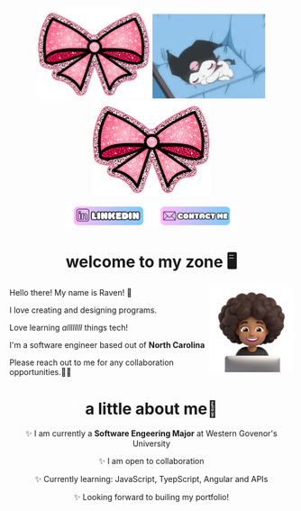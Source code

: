 <p align=center>
<img src=Girly.gif width=200px length=200px alt='Sparkly Bow'>
<img src=Kuromi.gif width=200px length=200px alt='Kuromi'>
<img src=Girly.gif alt='Sparkly Bow'>
</p>

<p align=center>
<img src=Button(1).png width=150px length=50px>
<a href=https://www.linkedin.com/in/raven-wallace-07546928b/><img src=ContactButton.png width=150px length=50px></a>
</p>

<div align=left>
<h1 align=center>welcome to my zone 🖥️</h1>
<img align=right src=Me.png width=150px length=150px alt='Me as an emoji, brownskin and curly hair'>
<p>Hello there! My name is Raven! 🎀 </p>
<p>I love creating and designing programs.</p>
<p>Love learning <em>allllllll</em> things tech!</p>
<p>I'm a software engineer based out of <strong>North Carolina</strong></p>
<p>Please reach out to me for any collaboration opportunities.🙏🏽</p>
</div>

<div align=center>
<h1>a little about me👀</h1>
<p>✨ I am currently a <strong>Software Engeering Major</strong> at Western Govenor's University</p>
<p>✨ I am open to collaboration</p>
<p>✨ Currently learning: JavaScript, TyepScript, Angular and APIs</p>
<p>✨ Looking forward to builing my portfolio!</p>
</div>
